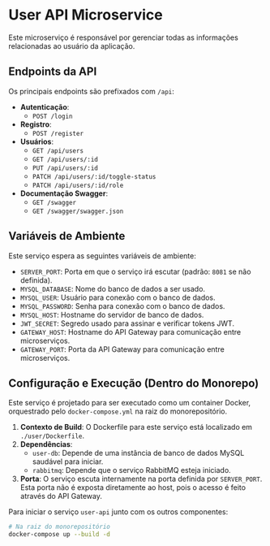 # User API Microservice

Este microserviço é responsável por gerenciar todas as informações relacionadas ao usuário da aplicação.

## Endpoints da API

Os principais endpoints são prefixados com `/api`:

*   **Autenticação**:
    *   `POST /login`
*   **Registro**:
    *   `POST /register`
*   **Usuários**:
    *   `GET /api/users`
    *   `GET /api/users/:id`
    *   `PUT /api/users/:id`
    *   `PATCH /api/users/:id/toggle-status`
    *   `PATCH /api/users/:id/role`
*   **Documentação Swagger**:
    *   `GET /swagger`
    *   `GET /swagger/swagger.json`

## Variáveis de Ambiente

Este serviço espera as seguintes variáveis de ambiente:

*   `SERVER_PORT`: Porta em que o serviço irá escutar (padrão: `8081` se não definida).
*   `MYSQL_DATABASE`: Nome do banco de dados a ser usado.
*   `MYSQL_USER`: Usuário para conexão com o banco de dados.
*   `MYSQL_PASSWORD`: Senha para conexão com o banco de dados.
*   `MYSQL_HOST`: Hostname do servidor de banco de dados.
*   `JWT_SECRET`: Segredo usado para assinar e verificar tokens JWT.
*   `GATEWAY_HOST`: Hostname do API Gateway para comunicação entre microserviços.
*   `GATEWAY_PORT`: Porta da API Gateway para comunicação entre microserviços.

## Configuração e Execução (Dentro do Monorepo)

Este serviço é projetado para ser executado como um container Docker, orquestrado pelo `docker-compose.yml` na raiz do monorepositório.

1.  **Contexto de Build**: O Dockerfile para este serviço está localizado em `./user/Dockerfile`.
2.  **Dependências**:
    *   `user-db`: Depende de uma instância de banco de dados MySQL saudável para iniciar.
    *   `rabbitmq`: Depende que o serviço RabbitMQ esteja iniciado.
3.  **Porta**: O serviço escuta internamente na porta definida por `SERVER_PORT`. Esta porta não é exposta diretamente ao host, pois o acesso é feito através do API Gateway.

Para iniciar o serviço `user-api` junto com os outros componentes:

```bash
# Na raiz do monorepositório
docker-compose up --build -d

